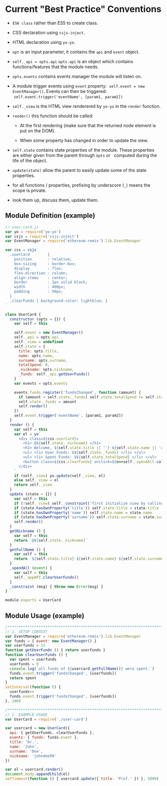 # Current "Best Practice" Conventions

- `ES6 class` rather than ES5 to create class.
- CSS declaration using `csjs-inject`.
- HTML declaration using `yo-yo`.
- `opt` is an input parameter, it contains the `api` and `event` object.
- `self._api = opts.api` `opts.api` is an object which contains functions/features that the module needs.
- `opts.events` contains events manager the module will listen on.
- A module trigger events using `event` property:
  `self.event = new EventManager()`. 
  Events can then be triggered:
  `self.event.trigger('eventName', [param1, param2])`
- `self._view` is the HTML view renderered by `yo-yo` in the `render` function.
- `render()` this function should be called:

  * At the first rendering (make sure that the returned node element is put on the DOM).
   
  * When some property has changed in order to update the view.
- `self.state` contains state properties of the module. These properties are either given from the parent through `òpts` or     computed during the life of the object.
- `update(state)` allow the parent to easily update some of the state properties.
- for all functions / properties, prefixing by underscore (`_`) means the scope is private.
- look them up, discuss them, update them.
    
## Module Definition (example)
```js
// user-card.js
var yo = require('yo-yo')
var csjs = require('csjs-inject')
var EventManager = require('ethereum-remix').lib.EventManager

var css = csjs`
  .userCard        {
    position       : relative;
    box-sizing     : border-box;
    display        : flex;
    flex-direction : column;
    align-items    : center;
    border         : 1px solid black;
    width          : 400px;
    padding        : 50px;  
  }
  .clearFunds { background-color: lightblue; }
`

class UserCard {
  constructor (opts = {}) {
    var self = this

    self.event = new EventManager()
    self._api = opts.api
    self._view = undefined
    self.state = {
      title: opts.title,
      name: opts.name,
      surname: opts.surname,
      totalSpend: 0,
      _nickname: opts.nickname,
      _funds: self._api.getUserFunds()
    }
    var events = opts.events

    events.funds.register('fundsChanged', function (amount) {
      if (amount < self.state._funds) self.state.totalSpend += self.state._funds - amount
      self.state._funds = amount
      self.render()
    })
    self.event.trigger('eventName', [param1, param2])
  }
  render () {
    var self = this
    var el = yo`
      <div class=${css.userCard}>
        <h1> @${self.state._nickname} </h1>
        <h2> Welcome, ${self.state.title || ''} ${self.state.name || 'anonymous'} ${self.state.surname} </h2>
        <ul> <li> User Funds: $${self.state._funds} </li> </ul>
        <ul> <li> Spent Funds: $${self.state.totalSpend} </li> </ul>
        <button class=${css.clearFunds} onclick=${e=>self._spendAll.call(self, e)}> spend all funds </button>
      </div>
    `
    if (self._view) yo.update(self._view, el)
    else self._view = el
    return self._view
  }
  update (state = {}) {
    var self = this
    if (!self._view) self._constraint('first initialize view by calling `.render()`')
    if (state.hasOwnProperty('title')) self.state.title = state.title
    if (state.hasOwnProperty('name')) self.state.name = state.name
    if (state.hasOwnProperty('surname')) self.state.surname = state.surname
    self.render()
  }
  getNickname () {
    var self = this
    return `@${self.state._nickname}`
  }
  getFullName () {
    var self = this
    return `${self.state.title} ${self.state.name} ${self.state.surname}`
  }
  _spendAll (event) {
    var self = this
    self._appAPI.clearUserFunds()
  }
  _constraint (msg) { throw new Error(msg) }
}

module.exports = UserCard
```
## Module Usage (example)
```js
/*****************************************************************************/
// 1. SETUP CONTEXT
var EventManager = require('ethereum-remix').lib.EventManager
var funds = { event: new EventManager() }
var userfunds = 15
function getUserFunds () { return userfunds }
function clearUserFunds () {
  var spent = userfunds
  userfunds = 0
  console.log(`all funds of ${usercard.getFullName()} were spent.`)
  funds.event.trigger('fundsChanged', [userfunds])
  return spent
}
setInterval(function () {
  userfunds++
  funds.event.trigger('fundsChanged', [userfunds])
}, 100)

/*****************************************************************************/
// 2. EXAMPLE USAGE
var UserCard = require('./user-card')

var usercard = new UserCard({
  api: { getUserFunds, clearUserFunds },
  events: { funds: funds.event },
  title: 'Dr.',
  name: 'John',
  surname: 'Doe',
  nickname: 'johndoe99'
})

var el = usercard.render()
document.body.appendChild(el)
setTimeout(function () { usercard.update({ title: 'Prof.' }) }, 5000)
```
